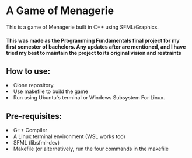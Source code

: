 # A Game of Menagerie
This is a game of Menagerie built in C++ using SFML/Graphics.

#### This was made as the Programming Fundamentals final project for my first semester of bachelors. Any updates after are mentioned, and I have tried my best to maintain the project to its original vision and restraints

<h2> How to use: </h2>
<li> Clone repository.
<li> Use makefile to build the game
<li> Run using Ubuntu's terminal or Windows Subsystem For Linux.

<h2> Pre-requisites: </h2>
<li> G++ Compiler</li>
<li> A Linux terminal environment (WSL works too)</li>
<li> SFML (libsfml-dev) </li>
<li> Makefile (or alternatively, run the four commands in the makefile </li>

